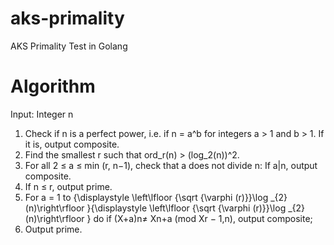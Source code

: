 # aks-primality
AKS Primality Test in Golang

# Algorithm
Input: Integer n
1. Check if n is a perfect power, i.e. if n = a^b for integers a > 1 and b > 1. If it is, output composite.
2. Find the smallest r such that ord_r(n) > (log_2(n))^2.
3. For all 2 ≤ a ≤ min (r, n−1), check that a does not divide n: If a|n, output composite.
4. If n ≤ r, output prime.
5. For a = 1 to {\displaystyle \left\lfloor {\sqrt {\varphi (r)}}\log _{2}(n)\right\rfloor }{\displaystyle \left\lfloor {\sqrt {\varphi (r)}}\log _{2}(n)\right\rfloor } do
if (X+a)n≠ Xn+a (mod Xr − 1,n), output composite;
6. Output prime.
